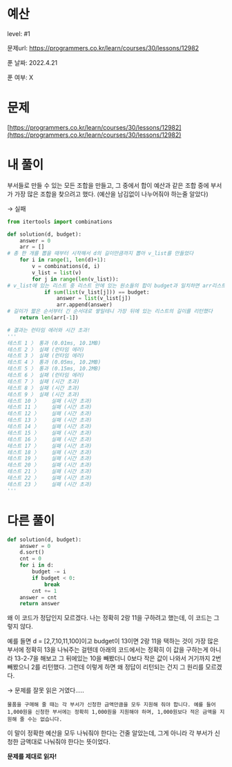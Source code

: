 # 예산

level: #1

문제url: https://programmers.co.kr/learn/courses/30/lessons/12982

푼 날짜: 2022.4.21

푼 여부: X

# 문제

[https://programmers.co.kr/learn/courses/30/lessons/12982](https://programmers.co.kr/learn/courses/30/lessons/12982)

# 내 풀이

부서들로 만들 수 있는 모든 조합을 만들고, 그 중에서 합이 예산과 같은 조합 중에 부서가 가장 많은 조합을 찾으려고 했다. (예산을 남김없이 나누어줘야 하는줄 알았다)

→ 실패 

```python
from itertools import combinations

def solution(d, budget):
    answer = 0
    arr = []
# 총 한 개를 뽑을 때부터 시작해서 d의 길이만큼까지 뽑아 v_list를 만들었다
    for i in range(1, len(d)+1):
        v = combinations(d, i)
        v_list = list(v)
        for j in range(len(v_list)):
# v_list에 있는 리스트 중 리스트 안에 있는 원소들의 합이 budget과 일치하면 arr리스트에 넣었다
            if sum(list(v_list[j])) == budget:
                answer = list(v_list[j])
                arr.append(answer)
# 길이가 짧은 순서부터 긴 순서대로 쌓일테니 가장 뒤에 있는 리스트의 길이를 리턴했다
    return len(arr[-1])

# 결과는 런타임 에러와 시간 초과!
'''
테스트 1 〉	통과 (0.01ms, 10.1MB)
테스트 2 〉	실패 (런타임 에러)
테스트 3 〉	실패 (런타임 에러)
테스트 4 〉	통과 (0.05ms, 10.2MB)
테스트 5 〉	통과 (0.15ms, 10.2MB)
테스트 6 〉	실패 (런타임 에러)
테스트 7 〉	실패 (시간 초과)
테스트 8 〉	실패 (시간 초과)
테스트 9 〉	실패 (시간 초과)
테스트 10 〉	실패 (시간 초과)
테스트 11 〉	실패 (시간 초과)
테스트 12 〉	실패 (시간 초과)
테스트 13 〉	실패 (시간 초과)
테스트 14 〉	실패 (시간 초과)
테스트 15 〉	실패 (시간 초과)
테스트 16 〉	실패 (시간 초과)
테스트 17 〉	실패 (시간 초과)
테스트 18 〉	실패 (시간 초과)
테스트 19 〉	실패 (시간 초과)
테스트 20 〉	실패 (시간 초과)
테스트 21 〉	실패 (시간 초과)
테스트 22 〉	실패 (시간 초과)
테스트 23 〉	실패 (시간 초과)
'''
```

# 다른 풀이

```python
def solution(d, budget):
    answer = 0
    d.sort()
    cnt = 0
    for i in d:
        budget -= i
        if budget < 0:
            break
        cnt += 1
    answer = cnt
    return answer
```

왜 이 코드가 정답인지 모르겠다. 나는 정확히 2랑 11을 구하려고 했는데, 이 코드는 그렇지 않다. 

예를 들면 d = [2,7,10,11,100]이고 budget이 13이면 2랑 11을 택하는 것이 가장 많은 부서에 정확히 13을 나눠주는 걸텐데 아래의 코드에서는 정확히 이 값을 구하는게 아니라 13-2-7을 해보고 그 뒤에있는 10을 빼봤더니 0보다 작은 값이 나와서 거기까지 2번 빼봤으니 2를 리턴했다. 그런데 이렇게 하면 왜 정답이 리턴되는 건지 그 원리를 모르겠다. 

→ 문제를 잘못 읽은 거였다.....

`물품을 구매해 줄 때는 각 부서가 신청한 금액만큼을 모두 지원해 줘야 합니다. 예를 들어 1,000원을 신청한 부서에는 정확히 1,000원을 지원해야 하며, 1,000원보다 적은 금액을 지원해 줄 수는 없습니다.`

이 말이 정확한 예산을 모두 나눠줘야 한다는 건줄 알았는데, 그게 아니라 각 부서가 신청한 금액대로 나눠줘야 한다는 뜻이었다. 

**문제를 제대로 읽자!**
